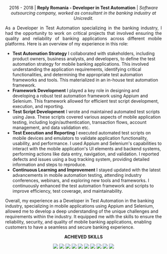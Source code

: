 <p align="center">
2016 - 2018 | <b>Reply Romania - Developer in Test Automation</b> | <i>Software outsourcing company, worked as consultant in the banking industry at Unicredit.</i>
</p>

<p align="justify">
As a Developer in Test Automation specializing in the banking industry, I had the opportunity to work on critical projects that involved ensuring the quality and reliability of banking applications across different mobile platforms. Here is an overview of my experience in this role:

- <b>Test Automation Strategy</b> I collaborated with stakeholders, including product owners, business analysts, and developers, to define the test automation strategy for mobile banking applications. This involved understanding the application requirements, identifying critical functionalities, and determining the appropriate test automation frameworks and tools. This materialized in an in-house test automation framework.
- <b>Framework Development</b> I played a key role in designing and developing a robust test automation framework using Appium and Selenium. This framework allowed for efficient test script development, execution, and reporting.
- <b>Test Script Development</b> I wrote and maintained automated test scripts using Java. These scripts covered various aspects of mobile application testing, including login/authentication, transaction flows, account management, and data validation etc.
- <b>Test Execution and Reporting</b> I executed automated test scripts on mobile devices and emulators to validate application functionality, usability, and performance. I used Appium and Selenium's capabilities to interact with the mobile application's UI elements and backend systems, performing actions like data entry, navigation, and validation. I reported defects and issues using a bug tracking system, providing detailed information and steps to reproduce.
- <b>Continuous Learning and Improvement</b> I stayed updated with the latest advancements in mobile automation testing, attending industry conferences, webinars, and exploring new tools and frameworks. I continuously enhanced the test automation framework and scripts to improve efficiency, test coverage, and maintainability.

Overall, my experience as a Developer in Test Automation in the banking industry, specializing in mobile applications using Appium and Selenium, allowed me to develop a deep understanding of the unique challenges and requirements within the industry. It equipped me with the skills to ensure the reliability, security, and quality of mobile banking applications, enabling customers to have a seamless and secure banking experience.


</p>



<p align="center"> <b>ACHIEVED SKILLS</b> </p>

<div align="center">
  
![](https://img.shields.io/badge/Test%20Plan-AAD40D)
![](https://img.shields.io/badge/Jira-61DAFB)
![](https://img.shields.io/badge/Test%20cases-A10DD4)
![](https://img.shields.io/badge/Bug%20Reports-D43A0D)
![](https://img.shields.io/badge/Automation%20Testing-7D8FA7)
![](https://img.shields.io/badge/Mobile%20Testing-979797)
![](https://img.shields.io/badge/Java-257A4F)
![](https://img.shields.io/badge/TestNG-F9A526)
![](https://img.shields.io/badge/Selenium-68C554)
![](https://img.shields.io/badge/Appium-21A1C7)


</div>
